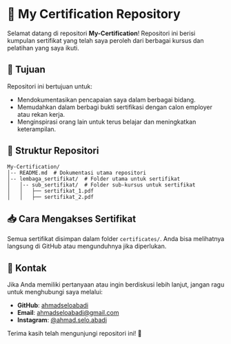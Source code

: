 # 📜 My Certification Repository

Selamat datang di repositori **My-Certification**! Repositori ini berisi kumpulan sertifikat yang telah saya peroleh dari berbagai kursus dan pelatihan yang saya ikuti.

## 📌 Tujuan

Repositori ini bertujuan untuk:

- Mendokumentasikan pencapaian saya dalam berbagai bidang.
- Memudahkan dalam berbagi bukti sertifikasi dengan calon employer atau rekan kerja.
- Menginspirasi orang lain untuk terus belajar dan meningkatkan keterampilan.

## 📂 Struktur Repositori

```
My-Certification/
│-- README.md  # Dokumentasi utama repositori
│-- lembaga_sertifikat/  # Folder utama untuk sertifikat
│   │-- sub_sertifikat/  # Folder sub-kursus untuk sertifikat
│   │   ├── sertifikat_1.pdf
│   │   ├── sertifikat_2.pdf
```

## 📥 Cara Mengakses Sertifikat

Semua sertifikat disimpan dalam folder `certificates/`. Anda bisa melihatnya langsung di GitHub atau mengunduhnya jika diperlukan.

## 🔗 Kontak

Jika Anda memiliki pertanyaan atau ingin berdiskusi lebih lanjut, jangan ragu untuk menghubungi saya melalui:

- **GitHub**: [ahmadseloabadi](https://github.com/ahmadseloabadi)
- **Email**: ahmadseloabadi@gmail.com
- **Instagram**: [@ahmad.selo.abadi](https://www.instagram.com/ahmad.selo.abadi/)

Terima kasih telah mengunjungi repositori ini! 🚀
